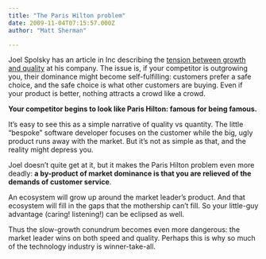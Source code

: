 ```yaml
---
title: "The Paris Hilton problem"
date: 2009-11-04T07:15:57.000Z
author: "Matt Sherman"

---
```


Joel Spolsky has an article in Inc describing the [tension between growth and quality](http://www.inc.com/magazine/20091101/does-slow-growth-equal-slow-death.html?partner=fogcreek) at his company. The issue is, if your competitor is outgrowing you, their dominance might become self-fulfilling: customers prefer a safe choice, and the safe choice is what other customers are buying. Even if your product is better, nothing attracts a crowd like a crowd.

**Your competitor begins to look like Paris Hilton: famous for being famous.**

It’s easy to see this as a simple narrative of quality vs quantity. The little “bespoke” software developer focuses on the customer while the big, ugly product runs away with the market. But it’s not as simple as that, and the reality might depress you.

Joel doesn’t quite get at it, but it makes the Paris Hilton problem even more deadly: **a by-product of market dominance is that you are relieved of the demands of customer service**.

An ecosystem will grow up around the market leader’s product. And that ecosystem will fill in the gaps that the mothership can’t fill. So your little-guy advantage (caring! listening!) can be eclipsed as well.

Thus the slow-growth conundrum becomes even more dangerous: the market leader wins on both speed and quality. Perhaps this is why so much of the technology industry is winner-take-all.
